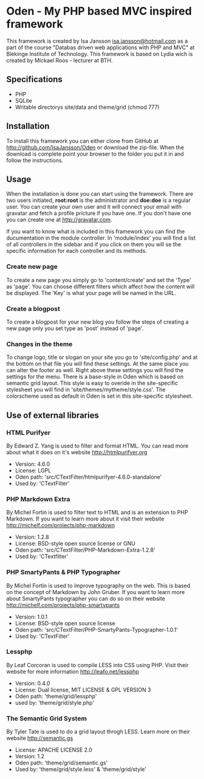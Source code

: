 Oden - My PHP based MVC inspired framework 
==========================================

This framework is created by Isa Jansson isa.jansson@hotmail.com as a part of the course "Databas driven web applications with PHP and MVC" at Blekinge Institute of Technology. This framework is based on Lydia wich is created by Mickael Roos - lecturer at BTH. 

Specifications 
--------------
* PHP
* SQLite
* Writable directorys site/data and theme/grid (chmod 777)

Installation
------------
To install this framework you can either clone from GitHub at http://github.com/IsaJansson/Oden or download the zip-file. When the download is complete point your browser to the folder you put it in and follow the instructions. 

Usage
-----
When the installation is done you can start using the framework. There are two users initiated, __root:root__ is the administrator and __doe:doe__ is a regular user. You can create your own user and it will connect your email with gravatar and fetch a profile pricture if you have one. If you don't have one you can create one at http://gravatar.com. 

If you want to know what is included in this framework you can find the ducumentation in the module controller. In 'module/index' you will find a list of all controllers in the sidebar and if you click on them you will se the specific information for each controller and its methods. 

### Create new page
To create a new page you simply go to 'content/create' and set the 'Type' as 'page'. You can choose different filters which affect how the content will be displayed. The 'Key' is what your page will be named in the URL. 
 
### Create a blogpost
To create a blogpost for your new blog you follow the steps of creating a new page only you set type as 'post' instead of 'page'.  

### Changes in the theme
To change logo, title or slogan on your site you go to 'site/config.php' and at the bottom on that file you will find these settings. At the same place you can alter the footer as well. Right above these settings you will find the settings for the menu. There is a base-style in Oden which is based on semantic grid layout. This style is easy to overide in the site-specific stylesheet you will find in 'site/themes/mytheme/style.css'. The colorscheme used as default in Oden is set in this site-specific stylesheet. 

Use of external libraries
-------------------------

### HTML Purifyer
By Edward Z. Yang is used to filter and format HTML. You can read more about what it does on it's website http://htmlpurifyer.org
* Version: 4.6.0
* License: LGPL
* Oden path: 'src/CTextFilter/htmlpurifyer-4.6.0-standalone'
* Used by: 'CTextFilter'

### PHP Markdown Extra
By Michel Fortin is used to filter text to HTML and is an extension to PHP Markdown. If you want to learn more about it visit their website http://michelf.com/projects/php-markdown
* Version: 1.2.8
* License: BSD-style open source license or GNU 
* Oden path: 'src/CTextFilter/PHP-Markdown-Extra-1.2.8'
* Used by: 'CTextfilter'

### PHP SmartyPants & PHP Typographer
By Michel Fortin is used to improve typography on the web. This is based on the concept of Markdown by John Gruber. If you want to learn more about SmartyPants typographer you can do so on their website http://michelf.com/projects/php-smartypants
* Version: 1.0.1
* License: BSD-style open source license
* Oden path: 'src/CTextFilter/PHP-SmartyPants-Typographer-1.0.1'
* Used by: 'CTextFilter'

### Lessphp
By Leaf Corcoran is used to compile LESS into CSS using PHP. Visit their website for more information http://leafo.net/lessphp
* Version: 0.4.0
* License: Dual license, MIT LICENSE & GPL VERSION 3
* Oden path: 'theme/grid/lessphp'
* used by: 'theme/grid/style.php'

### The Semantic Grid System
By Tyler Tate is used to do a grid layout throgh LESS. Learn more on their website http://semantic.gs
* License: APACHE LICENSE 2.0
* Version: 1.2
* Oden path: 'theme/grid/semantic.gs'
* Used by: 'theme/grid/style.less' & 'theme/grid/style'


